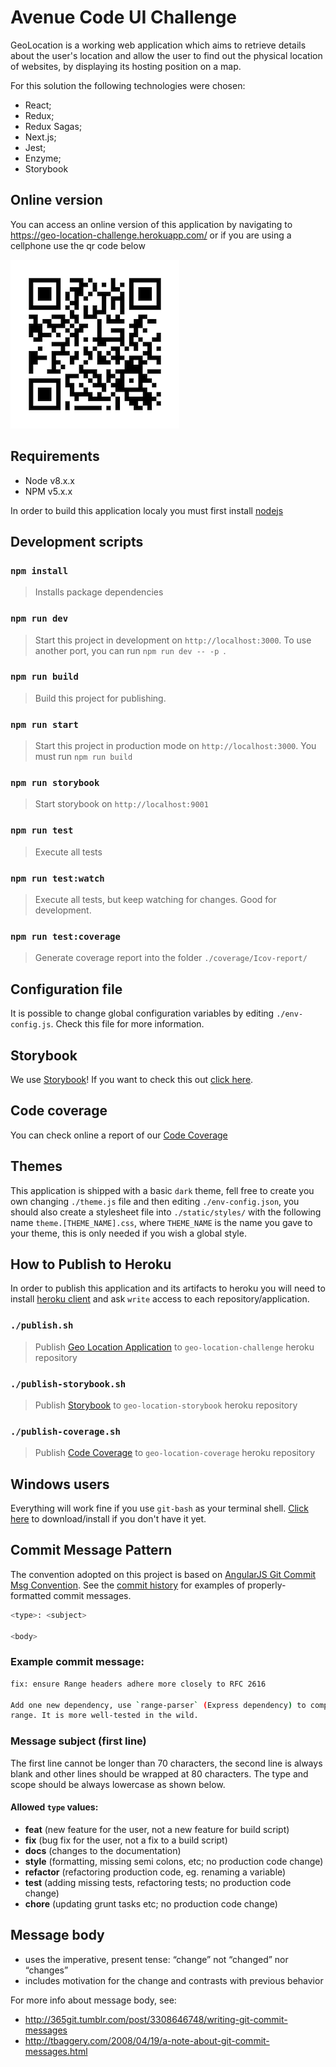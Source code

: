 # Avenue Code UI Challenge #

GeoLocation is a working web application which aims to retrieve details about the user's location and allow the user to find out the physical location of websites, by displaying its hosting position on a map.

For this solution the following technologies were chosen:

 - React;
 - Redux;
 - Redux Sagas;
 - Next.js;
 - Jest;
 - Enzyme;
 - Storybook

## Online version
You can access an online version of this application by navigating to https://geo-location-challenge.herokuapp.com/ or if you are using a cellphone use the qr code below

![GeoLocation](static/geocode-site.png)

## Requirements

- Node v8.x.x
- NPM v5.x.x

In order to build this application localy you must first install [nodejs](https://nodejs.org/en/)

## Development scripts

### `npm install`

> Installs package dependencies

### `npm run dev`

> Start this project in development on `http://localhost:3000`. To use another port, you can run `npm run dev -- -p `.

### `npm run build`

> Build this project for publishing.

### `npm run start`

> Start this project in production mode on `http://localhost:3000`. You must run `npm run build`

### `npm run storybook`

> Start storybook on `http://localhost:9001`

### `npm run test`

> Execute all tests

### `npm run test:watch`

> Execute all tests, but keep watching for changes. Good for development.

### `npm run test:coverage`

> Generate coverage report into the folder `./coverage/Icov-report/`

## Configuration file

It is possible to change global configuration variables by editing `./env-config.js`. Check this file for more information.

## Storybook

We use [Storybook]! If you want to check this out [click here](https://geo-location-storybook.herokuapp.com/).

## Code coverage

You can check online a report of our [Code Coverage]

## Themes

This application is shipped with a basic `dark` theme, fell free to create you own changing `./theme.js` file and then editing `./env-config.json`, you should also create a stylesheet file into `./static/styles/` with the following name  `theme.[THEME_NAME].css`, where `THEME_NAME` is the name you gave to your theme, this is only needed if you wish a global style.

## How to Publish to Heroku

In order to publish this application and its artifacts to heroku you will need to install [heroku client] and ask `write` access to each repository/application.

### `./publish.sh`

> Publish [Geo Location Application] to `geo-location-challenge` heroku repository

### `./publish-storybook.sh`

> Publish [Storybook] to `geo-location-storybook` heroku repository

### `./publish-coverage.sh`

> Publish [Code Coverage] to `geo-location-coverage` heroku repository

## Windows users

Everything will work fine if you use `git-bash` as your terminal shell. [Click here](https://git-scm.com/downloads) to download/install if you don't have it yet.

## Commit Message Pattern

The convention adopted on this project is based on [AngularJS Git Commit Msg Convention]. See the
[commit history] for examples of properly-formatted commit messages.

```bash
<type>: <subject>

<body>
```

### Example commit message:

```bash
fix: ensure Range headers adhere more closely to RFC 2616

Add one new dependency, use `range-parser` (Express dependency) to compute
range. It is more well-tested in the wild.
```

### Message subject (first line)
The first line cannot be longer than 70 characters, the second line is always blank and
other lines should be wrapped at 80 characters. The type and scope should
be always lowercase as shown below.

#### Allowed `type` values:

* **feat** (new feature for the user, not a new feature for build script)
* **fix** (bug fix for the user, not a fix to a build script)
* **docs** (changes to the documentation)
* **style** (formatting, missing semi colons, etc; no production code change)
* **refactor** (refactoring production code, eg. renaming a variable)
* **test** (adding missing tests, refactoring tests; no production code change)
* **chore** (updating grunt tasks etc; no production code change)

## Message body
* uses the imperative, present tense: “change” not “changed” nor “changes”
* includes motivation for the change and contrasts with previous behavior

For more info about message body, see:

* http://365git.tumblr.com/post/3308646748/writing-git-commit-messages
* http://tbaggery.com/2008/04/19/a-note-about-git-commit-messages.html


[AngularJS Git Commit Msg Convention]: https://docs.google.com/document/d/1QrDFcIiPjSLDn3EL15IJygNPiHORgU1_OOAqWjiDU5Y/edit#
[commit history]: https://bitbucket.org/klaygomes/ui-challenge/commits/all
[heroku client]:https://devcenter.heroku.com/articles/heroku-cli
[Geo Location Application]:https://geo-location-challenge.herokuapp.com/
[Storybook]:https://geo-location-storybook.herokuapp.com/
[Code Coverage]:https://geo-location-coverage.herokuapp.com/